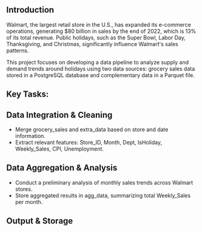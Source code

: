 ## Introduction
Walmart, the largest retail store in the U.S., has expanded its e-commerce operations, generating $80 billion in sales by the end of 2022, which is 13% of its total revenue. Public holidays, such as the Super Bowl, Labor Day, Thanksgiving, and Christmas, significantly influence Walmart's sales patterns.

This project focuses on developing a data pipeline to analyze supply and demand trends around holidays using two data sources: grocery sales data stored in a PostgreSQL database and complementary data in a Parquet file.


## Key Tasks:
## Data Integration & Cleaning
 - Merge grocery_sales and extra_data based on store and date information.
- Extract relevant features: Store_ID, Month, Dept, IsHoliday, Weekly_Sales, CPI, Unemployment.
## Data Aggregation & Analysis
- Conduct a preliminary analysis of monthly sales trends across Walmart stores.
- Store aggregated results in agg_data, summarizing total Weekly_Sales per month.
## Output & Storage
